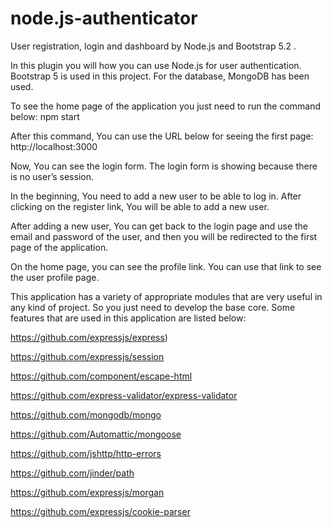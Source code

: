 # node.js-authenticator
User registration, login and dashboard by Node.js and Bootstrap 5.2 .

In this plugin you will how you can use Node.js for user authentication. Bootstrap 5 is used in this project. 
For the database, MongoDB has been used. 

To see the home page of the application you just need to run the command below: 
npm start

After this command, You can use the URL below for seeing the first page: 
http://localhost:3000

Now, You can see the login form. The login form is showing because there is no user’s session. 

In the beginning, You need to add a new user to be able to log in. After clicking on the register link, You will be able to add a new user. 

After adding a new user, You can get back to the login page and use the email and password of the user, and then you will be redirected to the first page of the application.

On the home page, you can see the profile link. You can use that link to see the user profile page. 

This application has a variety of appropriate modules that are very useful in any kind of project. So you just need to develop the base core. Some features that are used in this application are listed below: 

https://github.com/expressjs/express)

https://github.com/expressjs/session

https://github.com/component/escape-html

https://github.com/express-validator/express-validator

https://github.com/mongodb/mongo

https://github.com/Automattic/mongoose

https://github.com/jshttp/http-errors

https://github.com/jinder/path

https://github.com/expressjs/morgan

https://github.com/expressjs/cookie-parser







